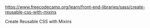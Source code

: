 
https://www.freecodecamp.org/learn/front-end-libraries/sass/create-reusable-css-with-mixins

Create Reusable CSS with Mixins

<style type='text/sass'>

@mixin border-radius($radius) {
  -webkit-border-radius: $radius;
  -moz-border-radius: $radius;
  -ms-border-radius: $radius;
  border-radius: $radius;
}

  #awesome {
    width: 150px;
    height: 150px;
    background-color: green;
    @include border-radius(15px);
  }
</style>

<div id="awesome"></div>
